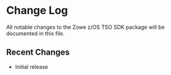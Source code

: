 # Change Log

All notable changes to the Zowe z/OS TSO SDK package will be documented in this file.

## Recent Changes

- Initial release
